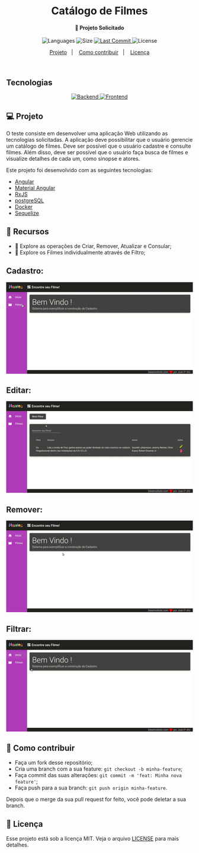 <h1 align="center">
    Catálogo de Filmes
</h1>

<h4 align="center">
  🚀 Projeto Solicitado
</h4>
<p align="center">
  <img alt="Languages" src="https://img.shields.io/github/languages/count/JoanPedro/TesteDev">

  <img alt="Size" src="https://img.shields.io/github/repo-size/JoanPedro/TesteDev">
  
  <a href="https://github.com/JoanPedro/TesteDev/commits/master">
    <img alt="Last Commit" src="https://img.shields.io/github/last-commit/JoanPedro/TesteDev">
  </a>

  <img alt="License" src="https://img.shields.io/badge/license-MIT-brightgreen">
</p>

<p align="center">
  <a href="#-projeto">Projeto</a>&nbsp;&nbsp;&nbsp;|&nbsp;&nbsp;&nbsp;
  <a href="#-como-contribuir">Como contribuir</a>&nbsp;&nbsp;&nbsp;|&nbsp;&nbsp;&nbsp;
  <a href="#memo-licença">Licença</a>
</p>

<br>

## Tecnologias 
<p align="center">
    <a href="https://github.com/JoanPedro/TesteDev/tree/master/backend"> 
      <img alt="Backend" src="https://img.shields.io/badge/Backend-Finalizado-success">
    </a>
    <a href="https://github.com/JoanPedro/TesteDev/tree/master/frontend">
      <img alt="Frontend" src="https://img.shields.io/badge/Frontend-Finalizado-success">
    </a>
</p>

## 💻 Projeto

O teste consiste em desenvolver uma aplicação Web utilizando as tecnologias solicitadas.
A aplicação deve possibilitar que o usuário gerencie um catálogo de filmes. Deve ser possível que o usuário cadastre e consulte filmes. Além disso, deve ser possível que o usuário faça busca de filmes e visualize detalhes de cada um, como sinopse e atores.

Este projeto foi desenvolvido com as seguintes tecnologias:

- [Angular](https://angular.io/guide/updating-to-version-9)
- [Material Angular](https://material.angular.io/)
- [RxJS](https://www.learnrxjs.io/)
- [postgreSQL](https://www.postgresql.org/)
- [Docker](https://www.docker.com/)
- [Sequelize](https://sequelize.org/v5/)

## :pushpin: Recursos
- :mag_right:  Explore as operações de Criar, Remover, Atualizar e Consular;
- :money_with_wings:  Explore os Filmes individualmente através de Filtro;

## Cadastro:
![](.github/Cadastro.gif)

## Editar:
![](.github/Editar.gif)

## Remover:
![](.github/Deletar.gif)

## Filtrar:
![](.github/Filtro.gif)


## 🤔 Como contribuir

- Faça um fork desse repositório;
- Cria uma branch com a sua feature: `git checkout -b minha-feature`;
- Faça commit das suas alterações: `git commit -m 'feat: Minha nova feature'`;
- Faça push para a sua branch: `git push origin minha-feature`.

Depois que o merge da sua pull request for feito, você pode deletar a sua branch.

## :memo: Licença

Esse projeto está sob a licença MIT. Veja o arquivo [LICENSE](LICENSE) para mais detalhes.

